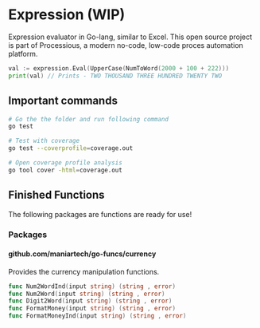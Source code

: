 
# Expression (WIP)

Expression evaluator in Go-lang, similar to Excel. This open source project is part of Processious, a modern no-code, low-code proces automation platform.

```go
val := expression.Eval(UpperCase(NumToWord(2000 + 100 + 222)))
print(val) // Prints - TWO THOUSAND THREE HUNDRED TWENTY TWO
```

## Important commands

```sh
# Go the the folder and run following command
go test

# Test with coverage
go test --coverprofile=coverage.out

# Open coverage profile analysis
go tool cover -html=coverage.out
```

## Finished Functions

The following packages are functions are ready for use!

### Packages

#### github.com/maniartech/go-funcs/currency

Provides the currency manipulation functions.

```go
func Num2WordInd(input string) (string , error)
func Num2Word(input string) (string , error)
func Digit2Word(input string) (string , error)
func FormatMoney(input string) (string , error)
func FormatMoneyInd(input string) (string , error)
```
